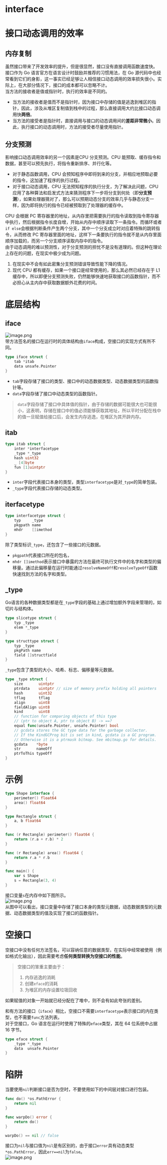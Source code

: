 # interface
<a name="d5ZBf"></a>
# 接口动态调用的效率
<a name="vKvh0"></a>
## 内存复制
虽然接口带来了开发效率的提升，但是很显然，接口没有直接调用函数速度快。<br />接口作为 Go 语言官方在语言设计时鼓励并推荐的习惯用法，在 Go 源代码中也经常看到它们的身影，这一事实已经足够让人相信接口动态调用的效率损失很小。实际上，在大部分情况下，接口的成本都可以忽略不计。<br />当方法的接收者是值或指针时，执行的效率是不同的。

- 当方法的接收者是值而不是指针时，因为接口中存储的值是逃逸到堆区的指针，因此，涉及从堆区复制值到栈中的过程，那么直接调用大约比接口动态调用快**两倍**。
- 当方法的接受者是指针时，直接调用与接口的动态调用间的**差距非常微小**。因此，执行接口的动态调用时，方法的接受者尽量使用指针。
<a name="uWNca"></a>
## 分支预测
影响接口动态调用效率的另一个因素是CPU 分支预测。CPU 能预取、缓存指令和数据，甚至可以预先执行，将指令重新排序、并行化等。

- 对于静态函数调用，CPU 会预知程序中即将到来的分支，并相应地预取必要的指令，这加速了程序的执行过程。
- 对于接口动态调用，CPU 无法预知程序的执行分支，为了解决此问题，CPU 应用了各种算法和启发式方法来猜测程序下一步将分支到何处（即**分支预测**），如果处理器猜对了，那么可以预期动态分支的效率几乎与静态分支一样，因为即将执行的指令已经被预取到了处理器的缓存中。

CPU 会根据 PC 寄存器里的地址，从内存里把需要执行的指令读取到指令寄存器中执行，然后根据指令长度自增，开始从内存中顺序读取下一条指令。而循环或者`if else`会根据判断条件产生两个分支，其中一个分支成立时对应着特殊的跳转指令，从而修改 PC 寄存器里面的地址，这样下一条要执行的指令就不是从内存里面顺序加载的，而另一个分支顺序读取内存中的指令。<br />由于动态调用的难以预测性，对于分支预测的担忧不是没有道理的。但这种在理论上存在的问题，在现实中极少成为问题。

1. 在现实中不会有如此密集分支预测错误导致性能下降的情况。
2. 现代 CPU 都有缓存，如果一个接口是经常使用的，那么其必然已经存在于 L1 缓存中，所以即便分支预测失败，仍然能够快速地获取接口的函数指针，而不必担心从主内存中获取数据额外花费的时间。
<a name="ll8J9"></a>
# 底层结构
<a name="qU5X8"></a>
## iface
![image.png](https://cdn.nlark.com/yuque/0/2023/png/362867/1679054151859-765c8f94-5843-44f0-8f6b-642fa4a5d037.png#averageHue=%23f0efcd&clientId=u3dca6d49-64c1-4&from=paste&height=339&id=uf69f70d4&originHeight=1356&originWidth=1492&originalType=binary&ratio=2&rotation=0&showTitle=false&size=406586&status=done&style=none&taskId=u19dacd8a-2083-48ba-acca-7898884ec78&title=&width=373)<br />带方法签名的接口在运行时的具体结构由`iface`构成，空接口的实现方式有所不同。
```go
type iface struct {
    tab *itab
    data unsafe.Pointer
}
```

- `tab`字段存储了接口的类型、接口中的动态数据类型、动态数据类型的函数指针等。
- `data`字段存储了接口中动态类型的函数指针。
> `data`字段存储了接口中具体值的指针，由于存储的数据可能很大也可能很小，这表明，存储在接口中的值必须能够获取其地址，所以平时分配在栈中的值一旦赋值给接口后，会发生内存逃逸，在堆区为其开辟内存。

<a name="a2AiF"></a>
## itab
```go
type itab struct {
    inter *interfacetype
    _type *_type
    hash uint32
    _ [4]byte
    fun [1]uintptr
}
```

- `inter`字段代表接口本身的类型，类型`interfacetype`是对`_type`的简单包装。
- `_type`字段代表接口存储的动态类型。
<a name="tn9N7"></a>
## iterfacetype
```go
type interfacetype struct {
	typ     _type
	pkgpath name
	mhdr    []imethod
}
```
除了类型标识`_type`，还包含了一些接口的元数据。

- `pkgpath`代表接口所在的包名，
- `mhdr []imethod`表示接口中暴露的方法在最终可执行文件中的名字和类型的偏移量。通过此偏移量在运行时能通过`resolveNameOff`和`resolveTypeOff`函数快速找到方法的名字和类型。
<a name="JduM8"></a>
## _type
Go语言的各种数据类型都是在`_type`字段的基础上通过增加额外字段来管理的，如切片与结构体。
```go
type slicetype struct {
    typ _type
    elem *_type
}

type structtype struct {
    typ _type
    pkgPath name
    field []structfield
}
```
`_type`包含了类型的大小、哈希、标志、偏移量等元数据。
```go
type _type struct {
	size       uintptr
	ptrdata    uintptr // size of memory prefix holding all pointers
	hash       uint32
	tflag      tflag
	align      uint8
	fieldAlign uint8
	kind       uint8
	// function for comparing objects of this type
	// (ptr to object A, ptr to object B) -> ==?
	equal func(unsafe.Pointer, unsafe.Pointer) bool
	// gcdata stores the GC type data for the garbage collector.
	// If the KindGCProg bit is set in kind, gcdata is a GC program.
	// Otherwise it is a ptrmask bitmap. See mbitmap.go for details.
	gcdata    *byte
	str       nameOff
	ptrToThis typeOff
}
```
<a name="QnyHg"></a>
# 示例
```go
type Shape interface {
    perimeter() float64
    area() float64
}

type Rectangle struct {
    a, b float64
}

func (r Rectangle) perimeter() float64 {
    return (r.a + r.b) * 2
}

func (r Rectangle) area() float64 {
    return r.a * r.b
}

func main() {
    var s Shape
    s = Rectangle(3, 4)
}
```
接口变量`s`在内存中如下图所示。<br />![image.png](https://cdn.nlark.com/yuque/0/2023/png/362867/1679054591107-9f305b28-5628-45e9-88cf-d354d89d7fc3.png#averageHue=%23f9f8f2&clientId=u3dca6d49-64c1-4&from=paste&height=161&id=ua7e10773&originHeight=322&originWidth=1456&originalType=binary&ratio=2&rotation=0&showTitle=false&size=139647&status=done&style=none&taskId=uf1478bee-9327-4e77-ac56-e664378ad35&title=&width=728)<br />从图中可以看出，接口变量中存储了接口本身的类型元数据，动态数据类型的元数据、动态数据类型的值及实现了接口的函数指针。
<a name="PnYTo"></a>
# 空接口
空接口中没有任何方法签名，可以容纳任意的数据类型，在实际中经常被使用（例如格式化输出），因此需要考虑**任何类型转换为空接口的性能**。
> 空接口的笨重主要由于：
> 1. 内存逃逸的消耗
> 2. 创建`eface`的消耗
> 3. 为堆区的内存设置垃圾回收
> 
如果赋值的对象一开始就已经分配在了堆中，则不会有如此夸张的差别。

和有方法的接口（`iface`）相比，空接口不需要`interfacetype`表示接口的内在类型，也不需要`func`方法列表。<br />对于空接口，Go 语言在运行时使用了特殊的`eface`类型，其在 64 位系统中占据 16 字节。
```go
type eface struct {
	_type *_type
	data  unsafe.Pointer
}
```
<a name="PXZrp"></a>
# 陷阱
当要使用`nil`判断接口是否为空时，不要使用如下的中间层对接口进行包装。
```go
func do() *os.PathError {
    return nil
}

func warpDo() error {
    return do()
}

warpDo() == nil // false
```
接口为`nil`与接口值为`nil`是有区别的，由于接口`error`具有动态类型`*os.PathError`，因此`err==nil`为`false`。<br />![image.png](https://cdn.nlark.com/yuque/0/2023/png/362867/1679057824889-ee8167ae-2e63-4a91-8cd8-1dabf65b5d4f.png#averageHue=%23dff1d0&clientId=ub55a19a1-e483-4&from=paste&height=353&id=u252876a5&originHeight=1410&originWidth=1458&originalType=binary&ratio=2&rotation=0&showTitle=false&size=571951&status=done&style=none&taskId=u003823f5-6484-406e-aefb-1d76c937781&title=&width=365)
